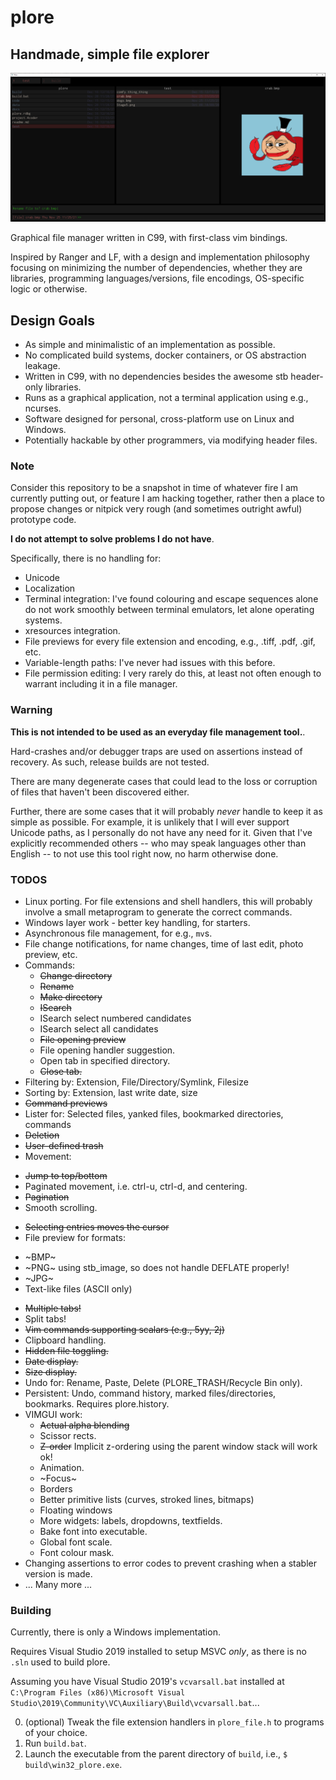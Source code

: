 # plore
## Handmade, simple file explorer
![plore 0.1.4](docs/plore-v-0-1-4.png)

Graphical file manager written in C99, with first-class vim bindings. 

Inspired by Ranger and LF, with a design and implementation philosophy focusing on minimizing the number of dependencies, whether they are libraries, programming languages/versions, file encodings, OS-specific logic or otherwise.

## Design Goals
* As simple and minimalistic of an implementation as possible. 
* No complicated build systems, docker containers, or OS abstraction leakage.
* Written in C99, with no dependencies besides the awesome stb header-only libraries.
* Runs as a graphical application, not a terminal application using e.g., ncurses.
* Software designed for personal, cross-platform use on Linux and Windows.
* Potentially hackable by other programmers, via modifying header files.

### Note
Consider this repository to be a snapshot in time of whatever fire I am currently putting out, or feature I am hacking together, rather then a place to propose changes or nitpick very rough (and sometimes outright awful) prototype code.

**I do not attempt to solve problems I do not have**. 

Specifically, there is no handling for:
- Unicode
- Localization
- Terminal integration: I've found colouring and escape sequences alone do not work smoothly between terminal emulators, let alone operating systems.
- xresources integration.
- File previews for every file extension and encoding, e.g., .tiff, .pdf, .gif, etc.
- Variable-length paths: I've never had issues with this before.
- File permission editing: I very rarely do this, at least not often enough to warrant including it in a file manager.

### Warning 
**This is not intended to be used as an everyday file management tool.**.

Hard-crashes and/or debugger traps are used on assertions instead of recovery. As such, release builds are not tested.

There are many degenerate cases that could lead to the loss or corruption of files that haven't been discovered either.

Further, there are some cases that it will probably *never* handle to keep it as simple as possible. 
For example, it is unlikely that I will ever support Unicode paths, as I personally do not have any need for it. Given that I've explicitly recommended others -- who may speak languages other than English -- to not use this tool right now, no harm otherwise done.

### TODOS
* Linux porting.
  For file extensions and shell handlers, this will probably involve a small metaprogram to generate the correct commands.
* Windows layer work - better key handling, for starters.
* Asynchronous file management, for e.g., `mv`s.
* File change notifications, for name changes, time of last edit, photo preview, etc.
* Commands:
   - ~~Change directory~~
   - ~~Rename~~
   - ~~Make directory~~
   - ~~ISearch~~
   - ISearch select numbered candidates
   - ISearch select all candidates
   - ~~File opening preview~~
   - File opening handler suggestion.
   - Open tab in specified directory.
   - ~~Close tab.~~
* Filtering by: Extension, File/Directory/Symlink, Filesize
* Sorting by: Extension, last write date, size
* ~~Command previews~~
* Lister for: Selected files, yanked files, bookmarked directories, commands
* ~~Deletion~~
* ~~User-defined trash~~
* Movement:
- ~~Jump to top/bottom~~
- Paginated movement, i.e. ctrl-u, ctrl-d, and centering.
- ~~Pagination~~
- Smooth scrolling.
* ~~Selecting entries moves the cursor~~
* File preview for formats:
- ~BMP~
- ~PNG~ using stb_image, so does not handle DEFLATE properly!
- ~JPG~
- Text-like files (ASCII only)
* ~~Multiple tabs!~~
* Split tabs!
* ~~Vim commands supporting scalars (e.g., 5yy, 2j)~~
* Clipboard handling.
* ~~Hidden file toggling.~~
* ~~Date display.~~
* ~~Size display.~~
* Undo for: Rename, Paste, Delete (PLORE_TRASH/Recycle Bin only). 
* Persistent: Undo, command history, marked files/directories, bookmarks. Requires plore.history.
* VIMGUI work:
   - ~~Actual alpha blending~~
   - Scissor rects.
   - ~~Z-order~~ Implicit z-ordering using the parent window stack will work ok!
   - Animation.
   - ~Focus~
   - Borders
   - Better primitive lists (curves, stroked lines, bitmaps)
   - Floating windows
   - More widgets: labels, dropdowns, textfields.
   - Bake font into executable.
   - Global font scale.
   - Font colour mask.
* Changing assertions to error codes to prevent crashing when a stabler version is made.
* ... Many more ...

### Building
Currently, there is only a Windows implementation.

Requires Visual Studio 2019 installed to setup MSVC _only_, as there is no `.sln` used to build plore.

Assuming you have Visual Studio 2019's `vcvarsall.bat` installed at `C:\Program Files (x86)\Microsoft Visual Studio\2019\Community\VC\Auxiliary\Build\vcvarsall.bat`...

0. (optional) Tweak the file extension handlers in `plore_file.h` to programs of your choice.
1. Run `build.bat`.
2. Launch the executable from the parent directory of `build`, i.e., `$ build\win32_plore.exe`.

